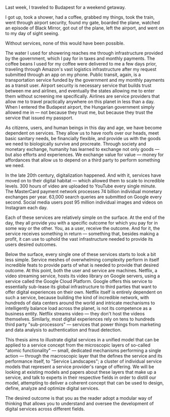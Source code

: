 Last week, I traveled to Budapest for a weekend getaway. 

I got up, took a shower, had a coffee, grabbed my things, took the train, went through airport security, found my gate, boarded the plane, watched an episode of Black Mirror, got out of the plane, left the airport, and went on to my day of sight seeing.

Without services, none of this would have been possible.

The water I used for showering reaches me through infrastructure provided by the government, which I pay for in taxes and monthly payments. The coffee beans I used for my coffee were delivered to me a few days prior, traveling through Amazon's vast logistics infrastructure after my request submitted through an app on my phone. Public transit, again, is a transportation service funded by the government and my monthly payments as a transit user. Airport security is necessary service that builds trust between me and airlines, and eventually the states allowing me to enter them without screening me specifically. Airlines are service providers that allow me to travel practically anywhere on this planet in less than a day. When I entered the Budapest airport, the Hungarian government simply allowed me in — not because they trust me, but because they trust the service that issued my passport. 

As citizens, users, and human beings in this day and age, we have become dependent on services. They allow us to have roofs over our heads, meet basic sanitary needs, be financially flexible, and provide us with the goods we need to biologically survive and procreate. Through society and monetary exchange, humanity has learned to exchange not only goods — but also efforts and experiences. We exchange value for value — money for affordances that allow us to depend on a third party to perform something we need. 

In the late 20th century, digitalization happened. And with it, services have moved on to their digital habitat — which allowed them to scale to incredible levels. 300 hours of video are uploaded to YouTube every single minute. The MasterCard payment network processes 74 billion individual monetary exchanges per year. 63,000 search queries are submitted on Google every second. Social media users post 95 million individual images and videos on Instagram each day. 

Each of these services are relatively simple on the surface. At the end of the day, they all provide you with a specific outcome for which you pay for in some way or the other. You, as a user, receive the outcome. And for it, the service receives something in return — something that, besides making a profit, it can use to uphold the vast infrastructure needed to provide its users desired outcomes.

Below the surface, every single one of these services starts to look a bit less simple. Service meshes of overwhelming complexity perform in itself incredible feats to provide parts of what is needed to provide that desired outcome. At this point, both the user and service are machines. Netflix, a video streaming service, hosts its video library on Google servers, using a service called the Google Cloud Platform. Google offers this service to essentially sub-lease its global infrastructure to third parties that want to offer digital experiences on their own. Netflix itself is entirely dependent on such a service, because building the kind of incredible network, with hundreds of data centers around the world and intricate mechanisms to intelligently balance load across the planet, is not its competence as a business entity. Netflix streams video — they don't host the videos themselves. Similarly, most digital experiences rely on tens to hundreds third party "sub-processors" — services that power things from marketing and data analysis to authentication and fraud detection. 

This thesis aims to illustrate digital services in a unified model that can be applied to a service concept from the microscopic layers of so-called "atomic functionality" — small, dedicated mechanisms performing a single action — through the macroscopic layer that the defines the service and its performance itself, to "Service Landscapes"; a cluster of individual service models that represent a service provider's range of offering. We will be looking at existing models and papers about these layers that make up a service, and talk to experts in their respective fields in order to distill our model, attempting to deliver a coherent concept that can be used to design, define, analyze and optimize digital services. 

The desired outcome is that you as the reader adopt a modular way of thinking that allows you to understand and oversee the development of digital services across different fields.